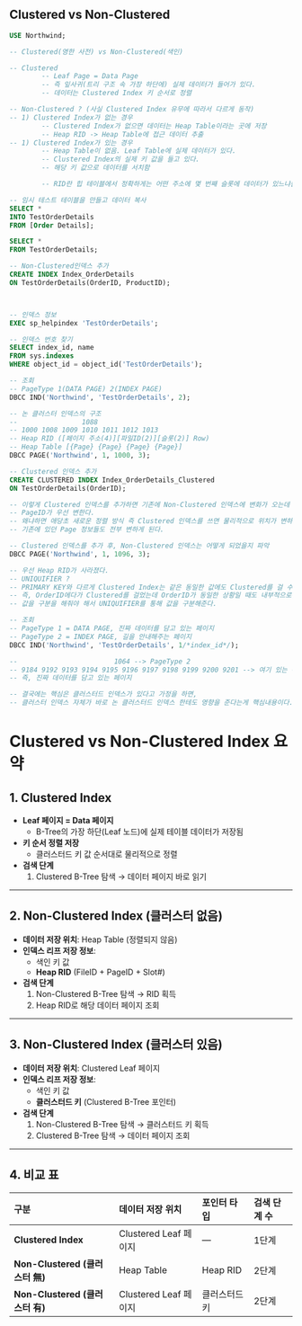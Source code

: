## Clustered vs Non-Clustered

```sql
USE Northwind;

-- Clustered(영한 사전) vs Non-Clustered(색인)

-- Clustered
		-- Leaf Page = Data Page
		-- 즉 잎사귀(트리 구조 속 가장 하단에) 실제 데이터가 들어가 있다.
		-- 데이터는 Clustered Index 키 순서로 정렬

-- Non-Clustered ? (사실 Clustered Index 유무에 따라서 다르게 동작)
-- 1) Clustered Index가 없는 경우
		-- Clustered Index가 없으면 데이터는 Heap Table이라는 곳에 저장
		-- Heap RID -> Heap Table에 접근 데이터 추출
-- 1) Clustered Index가 있는 경우
		-- Heap Table이 없음. Leaf Table에 실제 데이터가 있다.
		-- Clustered Index의 실제 키 값을 들고 있다.
		-- 해당 키 값으로 데이터를 서치함

		-- RID란 힙 테이블에서 정확하게는 어떤 주소에 몇 번째 슬롯에 데이터가 있느냐를 의미

-- 임시 테스트 테이블을 만들고 데이터 복사
SELECT *
INTO TestOrderDetails
FROM [Order Details];

SELECT *
FROM TestOrderDetails;

-- Non-Clustered인덱스 추가
CREATE INDEX Index_OrderDetails
ON TestOrderDetails(OrderID, ProductID);



-- 인덱스 정보
EXEC sp_helpindex 'TestOrderDetails';

-- 인덱스 번호 찾기
SELECT index_id, name
FROM sys.indexes
WHERE object_id = object_id('TestOrderDetails');

-- 조회
-- PageType 1(DATA PAGE) 2(INDEX PAGE)
DBCC IND('Northwind', 'TestOrderDetails', 2);

-- 논 클러스터 인덱스의 구조
--				  1088
-- 1000 1008 1009 1010 1011 1012 1013
-- Heap RID ([페이지 주소(4)][파일ID(2)][슬롯(2)] Row)
-- Heap Table [{Page} {Page} {Page} {Page}]
DBCC PAGE('Northwind', 1, 1000, 3);

-- Clustered 인덱스 추가
CREATE CLUSTERED INDEX Index_OrderDetails_Clustered
ON TestOrderDetails(OrderID);

-- 이렇게 Clustered 인덱스를 추가하면 기존에 Non-Clustered 인덱스에 변화가 오는데
-- PageID가 우선 변한다.
-- 왜냐하면 애당초 새로운 정렬 방식 즉 Clustered 인덱스를 쓰면 물리적으로 위치가 변하기 때문에
-- 기존에 있던 Page 정보들도 전부 변하게 된다.

-- Clustered 인덱스를 추가 후, Non-Clustered 인덱스는 어떻게 되었을지 파악
DBCC PAGE('Northwind', 1, 1096, 3);

-- 우선 Heap RID가 사라졌다.
-- UNIQUIFIER ?
-- PRIMARY KEY와 다르게 Clustered Index는 같은 동일한 값에도 Clustered를 걸 수 있다.
-- 즉, OrderID에다가 Clustered를 걸었는데 OrderID가 동일한 상황일 때도 내부적으로는
-- 값을 구분을 해줘야 해서 UNIQUIFIER를 통해 값을 구분해준다.

-- 조회
-- PageType 1 = DATA PAGE, 진짜 데이터를 담고 있는 페이지
-- PageType 2 = INDEX PAGE, 길을 안내해주는 페이지
DBCC IND('Northwind', 'TestOrderDetails', 1/*index_id*/);

--				          1064 --> PageType 2
-- 9184 9192 9193 9194 9195 9196 9197 9198 9199 9200 9201 --> 여기 있는 애들은 PageType가 1이다.
-- 즉, 진짜 데이터를 담고 있는 페이지

-- 결국에는 핵심은 클러스터드 인덱스가 있다고 가정을 하면, 
-- 클러스터 인덱스 자체가 바로 논 클러스터드 인덱스 한테도 영향을 준다는게 핵심내용이다.
```
# Clustered vs Non-Clustered Index 요약

## 1. Clustered Index
- **Leaf 페이지 = Data 페이지**  
  - B-Tree의 가장 하단(Leaf 노드)에 실제 테이블 데이터가 저장됨  
- **키 순서 정렬 저장**  
  - 클러스터드 키 값 순서대로 물리적으로 정렬  
- **검색 단계**  
  1. Clustered B-Tree 탐색 → 데이터 페이지 바로 읽기

---

## 2. Non-Clustered Index (클러스터 없음)
- **데이터 저장 위치**: Heap Table (정렬되지 않음)  
- **인덱스 리프 저장 정보**:  
  - 색인 키 값  
  - **Heap RID** (FileID + PageID + Slot#)  
- **검색 단계**  
  1. Non-Clustered B-Tree 탐색 → RID 획득  
  2. Heap RID로 해당 데이터 페이지 조회

---

## 3. Non-Clustered Index (클러스터 있음)
- **데이터 저장 위치**: Clustered Leaf 페이지  
- **인덱스 리프 저장 정보**:  
  - 색인 키 값  
  - **클러스터드 키** (Clustered B-Tree 포인터)  
- **검색 단계**  
  1. Non-Clustered B-Tree 탐색 → 클러스터드 키 획득  
  2. Clustered B-Tree 탐색 → 데이터 페이지 조회

---

## 4. 비교 표

|구분                          |데이터 저장 위치         |포인터 타입        |검색 단계 수      |
|:----------------------------|:------------------------|:------------------|:-----------------|
|**Clustered Index**          |Clustered Leaf 페이지    |—                  |1단계             |
|**Non-Clustered (클러스터 無)**|Heap Table               |Heap RID           |2단계             |
|**Non-Clustered (클러스터 有)**|Clustered Leaf 페이지    |클러스터드 키      |2단계             |
